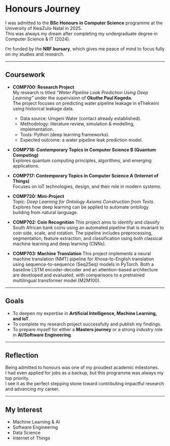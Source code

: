 # Honours Journey

I was admitted to the **BSc Honours in Computer Science** programme at the University of KwaZulu-Natal in 2025.  
This was always my dream after completing my undergraduate degree in Computer Science & IT (2024).  

I’m funded by the **NRF bursary**, which gives me peace of mind to focus fully on my studies and research.

---

## Coursework

- **COMP700: Research Project**  
  My research is titled *“Water Pipeline Leak Prediction Using Deep Learning”* under the supervision of **Okuthe Paul Kogeda**.  
  The project focuses on predicting water pipeline leakage in eThekwini using historical leakage data.  
  - Data source: Umgeni Water (contact already established).  
  - Methodology: literature review, simulation & modelling, implementation.  
  - Tools: Python (deep learning frameworks).  
  - Expected outcome: a water pipeline leak prediction model.

- **COMP718: Contemporary Topics in Computer Science B (Quantum Computing)**  
  Explores quantum computing principles, algorithms, and emerging applications.

- **COMP717: Contemporary Topics in Computer Science A (Internet of Things)**  
  Focuses on IoT technologies, design, and their role in modern systems.

- **COMP720: Mini-Project**  
  Topic: *Deep Learning for Ontology Axioms Construction from Texts*.  
  Explores how deep learning can be applied to automate ontology building from natural language.

- **COMP702: Coin Recognition**
  This project aims to identify and classify South African bank coins using an automated pipeline that is invariant to coin side, scale, and rotation. The pipeline includes preprocessing, segmentation, feature extraction, and classification using both classical machine learning and deep learning (CNNs).

- **COMP703: Machine Translation**
  This project implements a neural machine translation (NMT) pipeline for Xhosa-to-English translation using sequence-to-sequence (Seq2Seq) models in PyTorch. Both a baseline LSTM encoder-decoder and an attention-based architecture are developed and evaluated, with comparisons to a pretrained multilingual transformer model (M2M100).

---

## Goals

- To deepen my expertise in **Artificial Intelligence, Machine Learning, and IoT**.  
- To complete my research project successfully and publish my findings.  
- To prepare myself for either a **Masters journey** or a strong industry role in **AI/Software Engineering**.

---

## Reflection

Being admitted to honours was one of my proudest academic milestones.  
I had even applied for jobs as a backup, but this programme was always my top priority.  
I see it as the perfect stepping stone toward contributing impactful research and advancing my career.

---

## My Interest 
- Machine Learning & AI
- Software Engineering
- Data Science
- Internet of Things
